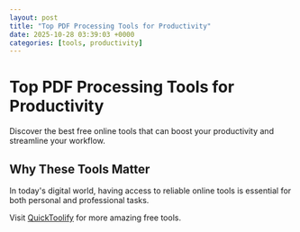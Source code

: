 ```yaml
---
layout: post
title: "Top PDF Processing Tools for Productivity"
date: 2025-10-28 03:39:03 +0000
categories: [tools, productivity]
---
```


# Top PDF Processing Tools for Productivity

Discover the best free online tools that can boost your productivity and streamline your workflow.

## Why These Tools Matter

In today's digital world, having access to reliable online tools is essential for both personal and professional tasks.

Visit [QuickToolify](https://quicktoolify.com) for more amazing free tools.